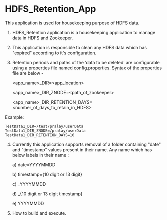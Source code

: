 # HDFS_Retention_App
This application is used for housekeeping purpose of HDFS data.

1. HDFS_Retention application is a housekeeping application to manage data in HDFS and Zookeeper. 
2. This application is responsible to clean any HDFS data which has "expired" according to it's configuration.
3. Retention periods and paths of the ‘data to be deleted’ are configurable using a properties file named config.properties. 
   Syntax of the properties file are below -

	<app_name>_DIR=<app_location>
	
	<app_name>_DIR_ZNODE=<path_of_zookeeper>
	
	<app_name>_DIR_RETENTION_DAYS=<number_of_days_to_retain_in_HDFS>
	
Example:
	
	TestData1_DIR=/test/pralay/userData
	TestData1_DIR_ZNODE=/pralay/userData
	TestData1_DIR_RETENTION_DAYS=10

4. Currently this application supports removal of a folder containing "date" and "timestamp" values present in their name. Any name which has below labels in their name :

	a) date=YYYYMMDD
	
	b) timestamp={10 digit or 13 digit}
	
	c) _YYYYMMDD
	
	d) _{10 digit or 13 digit timestamp}
	
	e) YYYYMMDD
	
5. How to build and execute.
